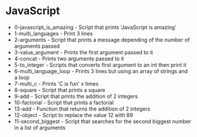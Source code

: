 # JavaScript
- 0-javascript_is_amazing - Script that prints 'JavaScript is amazing'
- 1-multi_languages - Print 3 lines
- 2-arguments - Script that prints a message depending of the number of arguments passed
- 3-value_argument - Prints the first argument passed to it
- 4-concat - Prints two arguments passed to it
- 5-to_integer - Scripts that converts first argument to an int then print it
- 6-multi_language_loop - Prints 3 lines but using an array of strings and a loop
- 7-multi_c - Prints 'C is fun' x times
- 8-square - Script that prints a square
- 9-add - Script that prints the addition of 2 integers
- 10-factorial - Script that prints a factorial
- 13-add - Function that returns the addition of 2 integers
- 12-object - Script to replace the value 12 with 89
- 11-second_biggest - Script that searches for the second biggest number in a list of arguments
